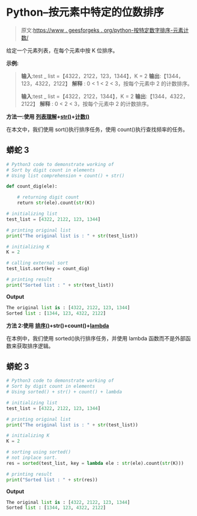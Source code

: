 # Python–按元素中特定的位数排序

> 原文:[https://www . geesforgeks . org/python-按特定数字排序-元素计数/](https://www.geeksforgeeks.org/python-sort-by-a-particular-digit-count-in-elements/)

给定一个元素列表，在每个元素中按 K 位排序。

**示例:**

> **输入**:test _ list =【4322，2122，123，1344】，K = 2
> **输出**:【1344，123，4322，2122】
> **解释** : 0 < 1 < 2 < 3，按每个元素中 2 的计数排序。
> 
> **输入**:test _ list =【4322，2122，1344】，K = 2
> **输出**:【1344，4322，2122】
> **解释** : 0 < 2 < 3，按每个元素中 2 的计数排序。

**方法一:使用** [**列表理解**](https://www.geeksforgeeks.org/python-list-comprehension-and-slicing/)**+**[**str()**](https://www.geeksforgeeks.org/python-str-function/)**+**[**计数()**](https://www.geeksforgeeks.org/python-string-count/)

在本文中，我们使用 sort()执行排序任务，使用 count()执行查找频率的任务。

## 蟒蛇 3

```py
# Python3 code to demonstrate working of 
# Sort by digit count in elements
# Using list comprehension + count() + str()

def count_dig(ele):

    # returning digit count
    return str(ele).count(str(K))

# initializing list
test_list = [4322, 2122, 123, 1344]

# printing original list
print("The original list is : " + str(test_list))

# initializing K 
K = 2

# calling external sort
test_list.sort(key = count_dig)

# printing result 
print("Sorted list : " + str(test_list))
```

**Output**

```py
The original list is : [4322, 2122, 123, 1344]
Sorted list : [1344, 123, 4322, 2122]
```

**方法 2:使用** [**排序()**](https://www.geeksforgeeks.org/sorted-function-python/)**+str()+count()+**[**lambda**](https://www.geeksforgeeks.org/python-lambda/)

在本例中，我们使用 sorted()执行排序任务，并使用 lambda 函数而不是外部函数来获取排序逻辑。

## 蟒蛇 3

```py
# Python3 code to demonstrate working of 
# Sort by digit count in elements
# Using sorted() + str() + count() + lambda

# initializing list
test_list = [4322, 2122, 123, 1344]

# printing original list
print("The original list is : " + str(test_list))

# initializing K 
K = 2

# sorting using sorted()
# not inplace sort.
res = sorted(test_list, key = lambda ele : str(ele).count(str(K)))

# printing result 
print("Sorted list : " + str(res))
```

**Output**

```py
The original list is : [4322, 2122, 123, 1344]
Sorted list : [1344, 123, 4322, 2122]
```